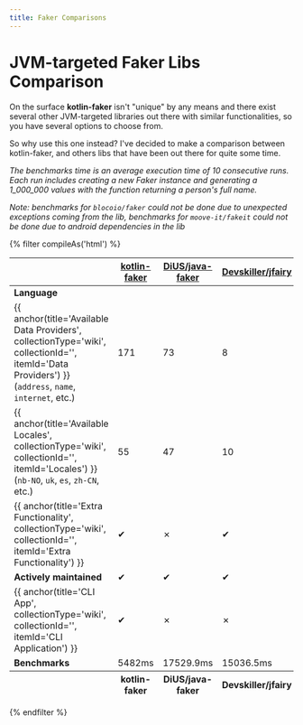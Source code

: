 ```yaml
---
title: Faker Comparisons
---
```


# JVM-targeted Faker Libs Comparison

On the surface **kotlin-faker** isn't "unique" by any means and there exist several other JVM-targeted libraries out there with similar functionalities, so you have several options to choose from. 

So why use this one instead? I've decided to make a comparison between kotlin-faker, and others libs that have been out there for quite some time.

<i>The benchmarks time is an average execution time of 10 consecutive runs. Each run includes creating a new Faker instance and generating a 1_000_000 values with the function returning a person's full name.

Note: benchmarks for `blocoio/faker` could not be done due to unexpected exceptions coming from the lib, benchmarks for `moove-it/fakeit` could not be done due to android dependencies in the lib</i>

{% filter compileAs('html') %}
<table class="table is-striped is-hoverable is-fullwidth">
  <thead>
    <tr>
      <th><abbr></abbr></th>
      <th><abbr><a href="https://github.com/serpro69/kotlin-faker"><strong>kotlin-faker</strong></a></abbr></th>
      <th><abbr><a href="https://github.com/DiUS/java-faker">DiUS/java-faker</a></abbr></th>
      <th><abbr><a href="https://github.com/Devskiller/jfairy">Devskiller/jfairy</a></abbr></th>
      <th><abbr><a href="https://github.com/blocoio/faker">blocoico/faker</a></abbr></th>
      <th><abbr><a href="https://github.com/moove-it/fakeit">moove-it/fakeit</a></abbr></th>
    </tr>
  </thead>
  <tfoot>
    <tr>
      <th></th>
      <th><abbr>kotlin-faker</abbr></th>
      <th><abbr>DiUS/java-faker</abbr></th>
      <th><abbr>Devskiller/jfairy</abbr></th>
      <th><abbr>blocoico/faker</abbr></th>
      <th><abbr>moove-it/fakeit</abbr></th>
    </tr>
  </tfoot>
  <tbody>
    <tr>
      <td><strong>Language</strong></td>
      <td><span class="icon"><i class="mdi mdi-language-kotlin"></i></span></td>
      <td><span class="icon"><i class="mdi mdi-language-java"></i></span></td>
      <td><span class="icon"><i class="mdi mdi-language-java"></i></span></td>
      <td><span class="icon"><i class="mdi mdi-language-java"></i></span></td>
      <td><span class="icon"><i class="mdi mdi-language-kotlin"></i></span></td>
    </tr>
    <tr>
      <td>{{ anchor(title='Available Data Providers', collectionType='wiki', collectionId='', itemId='Data Providers') }} (<code>address</code>, <code>name</code>, <code>internet</code>, etc.)</td>
      <td>171</td>
      <td>73</td>
      <td>8</td>
      <td>21</td>
      <td>36</td>
    </tr>
    <tr>
      <td>{{ anchor(title='Available Locales', collectionType='wiki', collectionId='', itemId='Locales') }} (<code>nb-NO</code>, <code>uk</code>, <code>es</code>, <code>zh-CN</code>, etc.)</td>
      <td>55</td>
      <td>47</td>
      <td>10</td>
      <td>46</td>
      <td>44</td>
    <tr>
      <td>{{ anchor(title='Extra Functionality', collectionType='wiki', collectionId='', itemId='Extra Functionality') }}</td>
      <td>&#10004;</td>
      <td>&#10007;</td>
      <td>&#10004;</td>
      <td>&#10007;</td>
      <td>&#10007;</td>
    </tr>
    <tr>
      <td><strong>Actively maintained</strong></td>
      <td>&#10004;</td>
      <td>&#10004;</td>
      <td>&#10004;</td>
      <td>&#10004;</td>
      <td>&#10007;</td>
    </tr>
    <tr>
      <td>{{ anchor(title='CLI App', collectionType='wiki', collectionId='', itemId='CLI Application') }}</td>
      <td>&#10004;</td>
      <td>&#10007;</td>
      <td>&#10007;</td>
      <td>&#10007;</td>
      <td>&#10007;</td>
    </tr>
    <tr>
      <td><strong>Benchmarks</strong></td>
      <td>5482ms</td>
      <td>17529.9ms</td>
      <td>15036.5ms</td>
      <td>NA</td>
      <td>NA</td>
    </tr>
  </tbody>
</table>
{% endfilter %}
